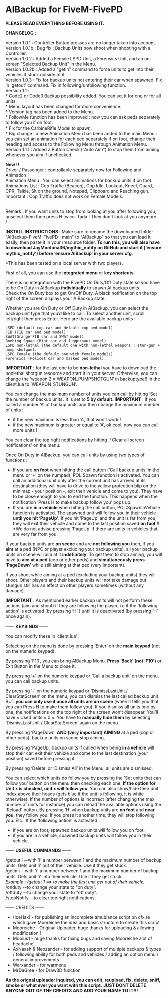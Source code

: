 # AIBackup for FiveM-FivePD
 **PLEASE READ EVERYTHING BEFORE USING IT.**
 
 **CHANGELOG** :
 


Version 1.0.1  : Controller Button presses are no longer taken into account.<br/>
Version 1.0.1b : Bug fix : Backup Units now shoot when shooting with a Controller.<br/>
Version 1.0.2  : Added a Female LSPD Unit, a Forensics Unit, and an on-screen "Selected Backup Unit" in the Menu.<br/>
Version 1.0.2b : Added a "getin" command to force units to get into their vehicles if stuck outside of it.<br/>
Version 1.0.3  : Fix for backup units not entering their car when spawned. Fix in 'getout' command. Fix in following/unfollowing function.<br/>
Version 1.1    : <br/>* Code2 or Code3 Backup possibility added. You can set it for one or for all units.<br/>
		               * Menu layout has been changed for more convenience.<br/>
		               * Version tag has been added to the Menu.<br/>
		               * FollowMe function has been improved : now you can ask peds separately to follow you if on foot.<br/>
		               * Fix for the CarbineRifle Model to spawn.<br/>
		               * Big change : a new Animation Menu has been added to the main Menu : you can set an animation for each ped separately if on foot, change their heading and access to the Following Menu through Animation Menu.
Version 1.1.1  : Added a Button Check ("Auto Aim") to stop them from aiming whenever you aim if unchecked. 

**New !!** <br/>
Driver / Passenger : controllable separately now for Following and Animation !<br/>
Animation Menu : You can select animations for backup units if on foot. <br/>
Animations List : Cop Traffic (Beacon), Cop Idle, Lookout, Kneel, Guard, CPR, Talkie, Sit on the ground, Notepad, Clipboard and Reaching gun.<br/>
Important : Cop Traffic does not work on Female Models. <br/>
<br/>

Remark : If you want units to stop from looking at you after following you, unselect them then press H twice. Tada ! They don't look at you anymore. 
<br/>/
<br/>

**INSTALL INSTRUCTIONS** : Make sure to rename the downloaded folder "AIBackup-FiveM-FivePD--main" to "AIBackup" so that you can load it easily, then paste it in your /resource folder. **To run this, you will also have to download JayMontana36/mythic_notify on GitHub and start it (‘ensure mythic_notify’) before ‘ensure AIBackup’ in your server.cfg**. 

*This has been tested on a local server with two players.

First of all, you can use the **integrated menu** or **key shortcuts**.


There is no integration with the FivePD On Duty/Off Duty state so you have to be On Duty in AIBackup **individually** to spawn AI backup units.  
Check the On Duty box to get On/Off Duty. A black notification on the top right of the screen displays your AIBackup state. 


Whether you are On Duty or Off Duty in AIBackup, you can select the backup unit type that you’d like to call. To select another unit, scroll left/right then press Enter. 
Here are the available backup units : 

    LSPD (default cop car and default cop ped model)
    FIB (FIB car and ped model)
    SWAT(GrangerFIB car and SWAT model)
    Bombing Squad (Riot car and Juggernaut model)
    LSPD non-lethal (the default one with non-lethal weapons : stun-gun + pump shotgun). 
    LSPD Female (the default one with female models).     
    Forensics (Policet car and masked ped model).     

**IMPORTANT** : for the last one to be **non-lethal** you have to download the nonlethal shotgun resource and start it in your server. Otherwise, you can change the ‘weapon 2 = WEAPON_PUMPSHOTGUN’ in backuptype6 in the client.lua to ‘WEAPON_STUNGUN’.



You can change the maximum number of units you can call by hitting ‘Set the number of backup units’. It is set to **5 by default**. 
**IMPORTANT** : If you called a number ‘A’ of backup units and then change the maximum number of units :
* if the new maximum is less than ‘A’, that won’t work !
* if the new maximum is greater or equal to ‘A’, ok cool, now you can call more units !


You can clear the top right notifications by hitting ‘*!* Clear all screen notifications’ on the menu.


Once On Duty in AIBackup, you can call units by using two types of functions :
* If you are **on foot** when hitting the call button (‘Call backup units’ in the menu or ‘+’ on the numpad), POL:Spawn function is activated. You can call an additional unit only after the current unit has arrived at its destination (they will have to drive to the yellow protection blip on the minimap - your position -, exit their vehicle and come to you). They have to be close enough to you to end the function. This happens when the notification ‘Press H to make backup follow you’ pops up.
* If you are **in a vehicle** when hitting the call button, POL:SpawnInVehicle function is activated. The spawned unit will follow you in their vehicle **until you hit ‘PageUp’**. If you hit ‘PageUp’ and the unit is far from you, they will exit their vehicle and come to the last position saved **on foot** !! *We do not advise pressing ‘PageUp’ if there are units in vehicles that are very far from you. 


If your backup units are **on scene** and are **not following you** then, if you **aim** at a ped (NPC or player excluding your backup units), all your backup units on scene will aim at it **indefinitely**. To get them to stop aiming, you will have to **aim at a ped** (cop or other peds) and **simultaneously press ‘PageDown’** while still aiming at that ped (very important).

If you shoot while aiming at a ped (excluding your backup units) they will shoot. Other players and their backup units will not take damage but stungun still has an effect on other players sometimes (without any damage).

**IMPORTANT** : As mentioned earlier backup units will not perform these actions (aim and shoot) if they are following the player, i.e if the ‘following action’ is activated (by pressing ‘H’ ) until it is deactivated (by pressing ‘H’ once again).


—— **KEYBINDS** ——

You can modify these in ‘client.lua’ :

Selecting on the menu is done by pressing ‘Enter’ on the **main keypad** (not on the numeric keypad).

By pressing ‘F10’, you can bring AIBackup Menu. **Press ‘Back’ (not ‘F10’)** or Exit Button in the Menu to close it.

By pressing ‘+’ on the numeric keypad or ‘Call a backup unit‘ on the menu, you can call backup units. 

By pressing ‘-’ on the numeric keypad or ‘DismissLastUnit / ClearStatScreen‘ on the menu, you can dismiss the last called backup unit BUT **you can only use it once all units are on scene** (when it tells you that you can Press H to make them follow you). If you dismiss all units one by one, the notifications on the top right of the screen won’t disappear. You’ll have « Used units = 0 ». You have to **manually hide them** by selecting ‘DismissLastUnit / ClearStatScreen‘ again on the menu.

By pressing ‘PageDown’ **AND (very important) AIMING** at a ped (cop or other peds), backup units on scene stop aiming. 

By pressing ‘PageUp’, backup units if called when being **in a vehicle** will stop their car, exit their vehicle and come to the last destination (your position) saved before pressing it. 

By pressing ‘Delete’ or ‘Dismiss All’ in the Menu, all units are dismissed. 

You can select which units do follow you by pressing the 'Set units that can follow you' button on the menu then checking each one. **If the option for Unit x is checked, unit x will follow you**. You can also show/hide their unit index above their heads (gets blue if the unit is following, it is white otherwise). If the number of options is incorrect (after changing the max number of units for instance) you can reload the available options using the 'Reload' button.
By pressing ‘H’ when backup units are **on foot** and **near you**, they follow you. If you press it another time, they will stop following you. Etc.. If the ‘following action’ is activated :
* if you are on foot, spawned backup units will follow you on foot. 
* if you are in a vehicle, spawned backup units will follow you in their vehicle.

—— **USEFUL COMMANDS** ——

/getout i  --with 'i' a number between 1 and the maximum number of backup units. Gets unit 'i' out of their vehicle. Use it they get stuck.<br/>
/getin i   --with 'i' a number between 1 and the maximum number of backup units. Gets unit 'i' into their vehicle. Use it they get stuck.<br/>
*Example : /getout 1  ==> to make the first unit get out of their vehicle.*<br/>
/onduty  --to change your state to "on duty".<br/>
/offduty  --to change your state to "off duty".<br/>
/stopNotify  --to clear top right notifications.


—— CREDITS ——
* (IceHax) - for publishing an incomplete amublance script on cfx.re which gave Mooreiche the idea and basic structure to create this script
* Mooreiche - Original Uploader, huge thanks for uploading & allowing modification !
* Mobius1 - huge thanks for fixing bugs and saving Mooreiche alot of headache!
* AxNaash & Neozander - for adding support of multiple backups & types / following ability for both peds and vehicles / adding an option menu / general improvements
* Warxander - for warmenu
* MrDaGree - for Draw3D function
  
**As the orignal uploader inquired, you can edit, reupload, fix, delete, sniff, smoke or what ever you want with this script.**
   **JUST DONT DELETE ANYONE OUT OF THE CREDITS AND ADD YOUR NAME TO IT!!!**
